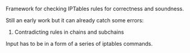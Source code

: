 Framework for checking IPTables rules for correctness and soundness.

Still an early work but it can already catch some errors:

1. Contradicting rules in chains and subchains

Input has to be in a form of a series of iptables commands.
